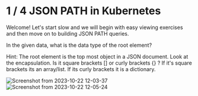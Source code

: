 # 1 / 4 JSON PATH in Kubernetes
Welcome! Let's start slow and we will begin with easy viewing exercises and then move on to building JSON PATH queries.

In the given data, what is the data type of the root element?

Hint:
The root element is the top most object in a JSON document. Look at the encapsulation. Is it square brackets [] or curly brackets {} ? If it's square brackets its an array/list. If its curly brackets it is a dictionary.


![Screenshot from 2023-10-22 12-03-37](https://github.com/Althaf-official/KodeKloud_Json/assets/105126131/b2fc7790-ad1f-4b4c-8ad4-a12b5df52b87)
![Screenshot from 2023-10-22 12-05-24](https://github.com/Althaf-official/KodeKloud_Json/assets/105126131/3ec39a2d-9c78-47f0-af47-f364c4f3bf46)

